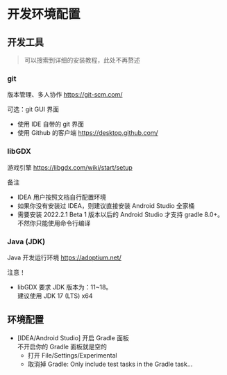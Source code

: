 开发环境配置
===========


## 开发工具

> 可以搜索到详细的安装教程，此处不再赘述

### git
版本管理、多人协作
https://git-scm.com/

可选：git GUI 界面
- 使用 IDE 自带的 git 界面
- 使用 Github 的客户端 https://desktop.github.com/

### libGDX
游戏引擎
https://libgdx.com/wiki/start/setup

备注
- IDEA 用户按照文档自行配置环境
- 如果你没有安装过 IDEA，则建议直接安装 Android Studio 全家桶
- 需要安装 2022.2.1 Beta 1 版本以后的 Android Studio 才支持 gradle 8.0+。  
    不然你只能使用命令行编译

### Java (JDK)
Java 开发运行环境
https://adoptium.net/

注意！
- libGDX 要求 JDK 版本为：11~18。  
    建议使用 JDK 17 (LTS) x64


## 环境配置

- [IDEA/Android Studio] 开启 Gradle 面板  
    不开启你的 Gradle 面板就是空的
    - 打开 File/Settings/Experimental
    - 取消掉 Gradle: Only include test tasks in the Gradle task...
